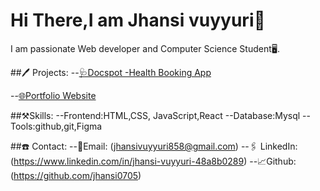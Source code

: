 # Hi There,I am  Jhansi vuyyuri👋
I am passionate Web developer and Computer Science Student🖥️.

##🖊️ Projects:
--[🩺Docspot -Health Booking App](https://github.com/jhansi0705/Docspot-Seamless-Appointment-Booking-For-Health)

--[🌐Portfolio Website](https://jhansi0705.github.io/Portfolio/)

##⚒️Skills:
--Frontend:HTML,CSS, JavaScript,React
--Database:Mysql
--Tools:github,git,Figma

##☎️ Contact:
--📧Email: (jhansivuyyuri858@gmail.com)
--🖇️ LinkedIn: (https://www.linkedin.com/in/jhansi-vuyyuri-48a8b0289)
--📈Github:(https://github.com/jhansi0705)
